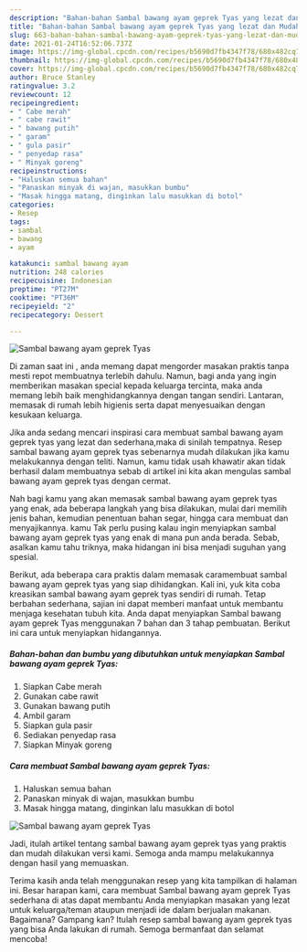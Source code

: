 ```yaml
---
description: "Bahan-bahan Sambal bawang ayam geprek Tyas yang lezat dan Mudah Dibuat"
title: "Bahan-bahan Sambal bawang ayam geprek Tyas yang lezat dan Mudah Dibuat"
slug: 663-bahan-bahan-sambal-bawang-ayam-geprek-tyas-yang-lezat-dan-mudah-dibuat
date: 2021-01-24T16:52:06.737Z
image: https://img-global.cpcdn.com/recipes/b5690d7fb4347f78/680x482cq70/sambal-bawang-ayam-geprek-tyas-foto-resep-utama.jpg
thumbnail: https://img-global.cpcdn.com/recipes/b5690d7fb4347f78/680x482cq70/sambal-bawang-ayam-geprek-tyas-foto-resep-utama.jpg
cover: https://img-global.cpcdn.com/recipes/b5690d7fb4347f78/680x482cq70/sambal-bawang-ayam-geprek-tyas-foto-resep-utama.jpg
author: Bruce Stanley
ratingvalue: 3.2
reviewcount: 12
recipeingredient:
- " Cabe merah"
- " cabe rawit"
- " bawang putih"
- " garam"
- " gula pasir"
- " penyedap rasa"
- " Minyak goreng"
recipeinstructions:
- "Haluskan semua bahan"
- "Panaskan minyak di wajan, masukkan bumbu"
- "Masak hingga matang, dinginkan lalu masukkan di botol"
categories:
- Resep
tags:
- sambal
- bawang
- ayam

katakunci: sambal bawang ayam 
nutrition: 248 calories
recipecuisine: Indonesian
preptime: "PT27M"
cooktime: "PT36M"
recipeyield: "2"
recipecategory: Dessert

---
```



![Sambal bawang ayam geprek Tyas](https://img-global.cpcdn.com/recipes/b5690d7fb4347f78/680x482cq70/sambal-bawang-ayam-geprek-tyas-foto-resep-utama.jpg)

Di zaman  saat ini , anda memang dapat mengorder masakan praktis tanpa mesti repot membuatnya terlebih dahulu. Namun, bagi anda yang ingin memberikan masakan special kepada keluarga tercinta, maka anda memang lebih baik menghidangkannya dengan tangan sendiri. Lantaran, memasak di rumah lebih higienis serta dapat menyesuaikan dengan kesukaan keluarga.

Jika anda sedang mencari inspirasi cara membuat sambal bawang ayam geprek tyas yang lezat dan sederhana,maka di sinilah tempatnya. Resep sambal bawang ayam geprek tyas  sebenarnya mudah dilakukan jika kamu melakukannya dengan teliti. Namun, kamu tidak usah khawatir akan tidak berhasil dalam membuatnya 
sebab di artikel ini kita akan mengulas sambal bawang ayam geprek tyas dengan cermat.  



Nah bagi kamu yang akan memasak sambal bawang ayam geprek tyas yang enak, ada beberapa langkah yang bisa dilakukan, mulai dari memilih jenis bahan, kemudian penentuan bahan segar, hingga cara membuat dan menyajikannya. kamu Tak perlu pusing kalau ingin menyiapkan sambal bawang ayam geprek tyas yang enak di mana pun anda berada. Sebab, asalkan kamu  tahu triknya, maka hidangan ini bisa menjadi suguhan yang spesial.

Berikut, ada beberapa cara praktis  dalam memasak caramembuat sambal bawang ayam geprek tyas yang siap dihidangkan. Kali ini, yuk kita coba kreasikan sambal bawang ayam geprek tyas sendiri di rumah. Tetap berbahan sederhana, sajian ini dapat memberi manfaat untuk membantu menjaga kesehatan tubuh kita. Anda dapat menyiapkan Sambal bawang ayam geprek Tyas menggunakan 7 bahan dan 3 tahap pembuatan. Berikut ini cara untuk menyiapkan hidangannya.

<!--inarticleads1-->

##### Bahan-bahan dan bumbu yang dibutuhkan untuk menyiapkan Sambal bawang ayam geprek Tyas:

1. Siapkan  Cabe merah
1. Gunakan  cabe rawit
1. Gunakan  bawang putih
1. Ambil  garam
1. Siapkan  gula pasir
1. Sediakan  penyedap rasa
1. Siapkan  Minyak goreng




<!--inarticleads2-->

##### Cara membuat Sambal bawang ayam geprek Tyas:

1. Haluskan semua bahan
1. Panaskan minyak di wajan, masukkan bumbu
1. Masak hingga matang, dinginkan lalu masukkan di botol
<img src="https://img-global.cpcdn.com/steps/40e2391af2ebec2f/160x128cq70/sambal-bawang-ayam-geprek-tyas-langkah-memasak-3-foto.jpg" alt="Sambal bawang ayam geprek Tyas">



Jadi, itulah artikel tentang  sambal bawang ayam geprek tyas  yang praktis dan mudah dilakukan versi kami. Semoga anda mampu melakukannya dengan hasil yang memuaskan. 

Terima kasih anda telah menggunakan resep yang kita tampilkan di halaman ini. Besar harapan kami, cara membuat  Sambal bawang ayam geprek Tyas sederhana di atas dapat membantu Anda menyiapkan masakan yang lezat untuk keluarga/teman ataupun menjadi ide dalam berjualan makanan. Bagaimana? Gampang kan? Itulah resep sambal bawang ayam geprek tyas yang bisa Anda lakukan di rumah. Semoga bermanfaat dan selamat mencoba!


